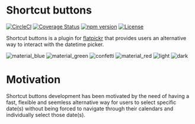 # Shortcut buttons
[![CircleCI](https://circleci.com/gh/jcsmorais/shortcut-buttons-flatpickr/tree/master.svg?style=shield)](https://circleci.com/gh/jcsmorais/shortcut-buttons-flatpickr/tree/master)
[![Coverage Status](https://coveralls.io/repos/github/jcsmorais/shortcut-buttons-flatpickr/badge.svg?branch=master)](https://coveralls.io/github/jcsmorais/shortcut-buttons-flatpickr?branch=master)
[![npm version](https://badge.fury.io/js/shortcut-buttons-flatpickr.svg)](https://badge.fury.io/js/shortcut-buttons-flatpickr)
[![License](https://img.shields.io/badge/license-MIT-blue.svg?style=plastic)](https://raw.githubusercontent.com/jcsmorais/shortcut-buttons-flatpickr/master/LICENSE)

Shortcut buttons is a plugin for [flatpickr](https://flatpickr.js.org/) that provides users an alternative way to interact with the datetime picker.

![material_blue](https://user-images.githubusercontent.com/712667/39289398-cfd1e7cc-48e0-11e8-94c4-5413418cbccc.png)
![material_green](https://user-images.githubusercontent.com/712667/39289397-cfba8ca8-48e0-11e8-8955-992b0cb62328.png)
![confetti](https://user-images.githubusercontent.com/712667/39289399-cfe7eaf4-48e0-11e8-8f40-263f216a1c49.png)
![material_red](https://user-images.githubusercontent.com/712667/39289395-cfa54866-48e0-11e8-9e5a-15e00af437ba.png)
![light](https://user-images.githubusercontent.com/712667/39289394-cf8b1806-48e0-11e8-9024-ad9c5414adb3.png)
![dark](https://user-images.githubusercontent.com/712667/39289400-cfff315a-48e0-11e8-9edb-c6c2aa4e749c.png)

# Motivation
Shortcut buttons development has been motivated by the need of having a fast, flexible and seemless alternative way for users to select specific date(s) without being forced to navigate through their calendars and individually select those date(s).
